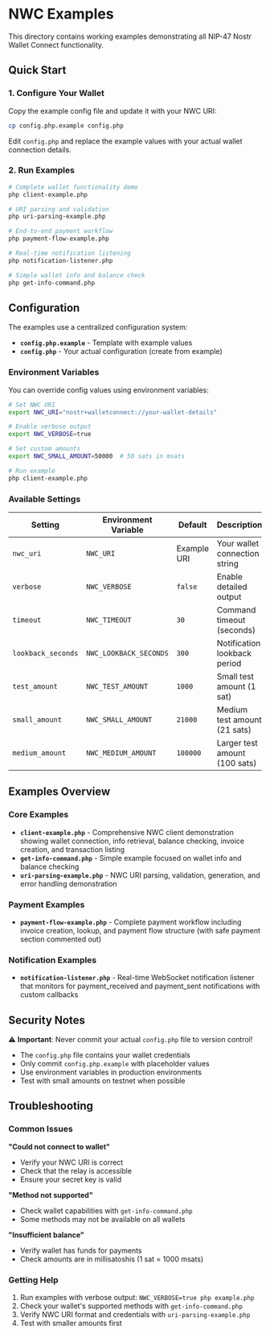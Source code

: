 # NWC Examples

This directory contains working examples demonstrating all NIP-47 Nostr Wallet Connect functionality.

## Quick Start

### 1. Configure Your Wallet

Copy the example config file and update it with your NWC URI:

```bash
cp config.php.example config.php
```

Edit `config.php` and replace the example values with your actual wallet connection details.

### 2. Run Examples

```bash
# Complete wallet functionality demo
php client-example.php

# URI parsing and validation
php uri-parsing-example.php

# End-to-end payment workflow
php payment-flow-example.php

# Real-time notification listening
php notification-listener.php

# Simple wallet info and balance check
php get-info-command.php
```

## Configuration

The examples use a centralized configuration system:

- **`config.php.example`** - Template with example values
- **`config.php`** - Your actual configuration (create from example)

### Environment Variables

You can override config values using environment variables:

```bash
# Set NWC URI
export NWC_URI="nostr+walletconnect://your-wallet-details"

# Enable verbose output
export NWC_VERBOSE=true

# Set custom amounts
export NWC_SMALL_AMOUNT=50000  # 50 sats in msats

# Run example
php client-example.php
```

### Available Settings

| Setting | Environment Variable | Default | Description |
|---------|---------------------|---------|-------------|
| `nwc_uri` | `NWC_URI` | Example URI | Your wallet connection string |
| `verbose` | `NWC_VERBOSE` | `false` | Enable detailed output |
| `timeout` | `NWC_TIMEOUT` | `30` | Command timeout (seconds) |
| `lookback_seconds` | `NWC_LOOKBACK_SECONDS` | `300` | Notification lookback period |
| `test_amount` | `NWC_TEST_AMOUNT` | `1000` | Small test amount (1 sat) |
| `small_amount` | `NWC_SMALL_AMOUNT` | `21000` | Medium test amount (21 sats) |
| `medium_amount` | `NWC_MEDIUM_AMOUNT` | `100000` | Larger test amount (100 sats) |

## Examples Overview

### Core Examples
- **`client-example.php`** - Comprehensive NWC client demonstration showing wallet connection, info retrieval, balance checking, invoice creation, and transaction listing
- **`get-info-command.php`** - Simple example focused on wallet info and balance checking
- **`uri-parsing-example.php`** - NWC URI parsing, validation, generation, and error handling demonstration

### Payment Examples
- **`payment-flow-example.php`** - Complete payment workflow including invoice creation, lookup, and payment flow structure (with safe payment section commented out)

### Notification Examples
- **`notification-listener.php`** - Real-time WebSocket notification listener that monitors for payment_received and payment_sent notifications with custom callbacks

## Security Notes

⚠️ **Important**: Never commit your actual `config.php` file to version control!

- The `config.php` file contains your wallet credentials
- Only commit `config.php.example` with placeholder values
- Use environment variables in production environments
- Test with small amounts on testnet when possible

## Troubleshooting

### Common Issues

**"Could not connect to wallet"**
- Verify your NWC URI is correct
- Check that the relay is accessible
- Ensure your secret key is valid

**"Method not supported"**
- Check wallet capabilities with `get-info-command.php`
- Some methods may not be available on all wallets

**"Insufficient balance"**
- Verify wallet has funds for payments
- Check amounts are in millisatoshis (1 sat = 1000 msats)

### Getting Help

1. Run examples with verbose output: `NWC_VERBOSE=true php example.php`
2. Check your wallet's supported methods with `get-info-command.php`
3. Verify NWC URI format and credentials with `uri-parsing-example.php`
4. Test with smaller amounts first 